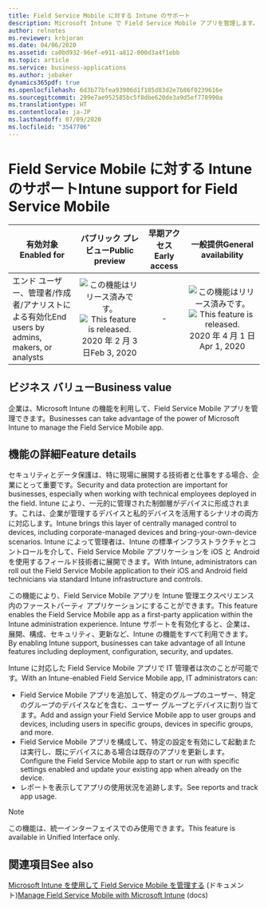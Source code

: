 ```yaml
---
title: Field Service Mobile に対する Intune のサポート
description: Microsoft Intune で Field Service Mobile アプリを管理します。
author: relnotes
ms.reviewer: krbjoran
ms.date: 04/06/2020
ms.assetid: ca0bd932-96ef-e911-a812-000d3a4f1ebb
ms.topic: article
ms.service: business-applications
ms.author: jobaker
dynamics365pdf: true
ms.openlocfilehash: 6d3b77bfea93906d1f185d83d2e7b86f0239616e
ms.sourcegitcommit: 299e7ae952585bc5f8dbe620de3a9d5ef778990a
ms.translationtype: HT
ms.contentlocale: ja-JP
ms.lasthandoff: 07/09/2020
ms.locfileid: "3547706"
---
```

# <a name="intune-support-for-field-service-mobile"></a><span data-ttu-id="c889d-103">Field Service Mobile に対する Intune のサポート</span><span class="sxs-lookup"><span data-stu-id="c889d-103">Intune support for Field Service Mobile</span></span>


| <span data-ttu-id="c889d-104">有効対象</span><span class="sxs-lookup"><span data-stu-id="c889d-104">Enabled for</span></span>    |  <span data-ttu-id="c889d-105">パブリック プレビュー</span><span class="sxs-lookup"><span data-stu-id="c889d-105">Public preview</span></span> | <span data-ttu-id="c889d-106">早期アクセス</span><span class="sxs-lookup"><span data-stu-id="c889d-106">Early access</span></span> | <span data-ttu-id="c889d-107">一般提供</span><span class="sxs-lookup"><span data-stu-id="c889d-107">General availability</span></span> | 
| ---------- | :----------: |:----------: |:----------: |
|<span data-ttu-id="c889d-108">エンド ユーザー、管理者/作成者/アナリストによる有効化</span><span class="sxs-lookup"><span data-stu-id="c889d-108">End users by admins, makers, or analysts</span></span>|<span data-ttu-id="c889d-109">![この機能はリリース済みです。](/dynamics365-release-plan/media/green-checkmark.png "この機能はリリース済みです。")</span><span class="sxs-lookup"><span data-stu-id="c889d-109">![This feature is released.](/dynamics365-release-plan/media/green-checkmark.png "This feature is released.")</span></span> <span data-ttu-id="c889d-110">2020 年 2 月 3 日</span><span class="sxs-lookup"><span data-stu-id="c889d-110">Feb 3, 2020</span></span>|-| <span data-ttu-id="c889d-111">![この機能はリリース済みです。](/dynamics365-release-plan/media/green-checkmark.png "この機能はリリース済みです。")</span><span class="sxs-lookup"><span data-stu-id="c889d-111">![This feature is released.](/dynamics365-release-plan/media/green-checkmark.png "This feature is released.")</span></span> <span data-ttu-id="c889d-112">2020 年 4 月 1 日</span><span class="sxs-lookup"><span data-stu-id="c889d-112">Apr 1, 2020</span></span>|


## <a name="business-value"></a><span data-ttu-id="c889d-113">ビジネス バリュー</span><span class="sxs-lookup"><span data-stu-id="c889d-113">Business value</span></span>
<!-- bv start -->
<span data-ttu-id="c889d-114">企業は、Microsoft Intune の機能を利用して、Field Service Mobile アプリを管理できます。</span><span class="sxs-lookup"><span data-stu-id="c889d-114">Businesses can take advantage of the power of Microsoft Intune to manage the Field Service Mobile app.</span></span>
<!-- bv end -->



## <a name="feature-details"></a><span data-ttu-id="c889d-115">機能の詳細</span><span class="sxs-lookup"><span data-stu-id="c889d-115">Feature details</span></span>
<!--feature detail start -->
<span data-ttu-id="c889d-116">セキュリティとデータ保護は、特に現場に展開する技術者と仕事をする場合、企業にとって重要です。</span><span class="sxs-lookup"><span data-stu-id="c889d-116">Security and data protection are important for businesses, especially when working with technical employees deployed in the field.</span></span> <span data-ttu-id="c889d-117">Intune により、一元的に管理された制御層がデバイスに形成されます。これは、企業が管理するデバイスと私的デバイスを活用するシナリオの両方に対応します。</span><span class="sxs-lookup"><span data-stu-id="c889d-117">Intune brings this layer of centrally managed control to devices, including corporate-managed devices and bring-your-own-device scenarios.</span></span> <span data-ttu-id="c889d-118">Intune によって管理者は、Intune の標準インフラストラクチャとコントロールを介して、Field Service Mobile アプリケーションを iOS と Android を使用するフィールド技術者に展開できます。</span><span class="sxs-lookup"><span data-stu-id="c889d-118">With Intune, administrators can roll out the Field Service Mobile application to their iOS and Android field technicians via standard Intune infrastructure and controls.</span></span>   

<span data-ttu-id="c889d-119">この機能により、Field Service Mobile アプリを Intune 管理エクスペリエンス内のファーストパーティ アプリケーションにすることができます。</span><span class="sxs-lookup"><span data-stu-id="c889d-119">This feature enables the Field Service Mobile app as a first-party application within the Intune administration experience.</span></span> <span data-ttu-id="c889d-120">Intune サポートを有効化すると、企業は、展開、構成、セキュリティ、更新など、Intune の機能をすべて利用できます。</span><span class="sxs-lookup"><span data-stu-id="c889d-120">By enabling Intune support, businesses can take advantage of all Intune features including deployment, configuration, security, and updates.</span></span>    

<span data-ttu-id="c889d-121">Intune に対応した Field Service Mobile アプリで IT 管理者は次のことが可能です。</span><span class="sxs-lookup"><span data-stu-id="c889d-121">With an Intune-enabled Field Service Mobile app, IT administrators can:</span></span> 

- <span data-ttu-id="c889d-122">Field Service Mobile アプリを追加して、特定のグループのユーザー、特定のグループのデバイスなどを含む、ユーザー グループとデバイスに割り当てます。</span><span class="sxs-lookup"><span data-stu-id="c889d-122">Add and assign your Field Service Mobile app to user groups and devices, including users in specific groups, devices in specific groups, and more.</span></span> 
- <span data-ttu-id="c889d-123">Field Service Mobile アプリを構成して、特定の設定を有効にして起動または実行し、既にデバイスにある場合は既存のアプリを更新します。</span><span class="sxs-lookup"><span data-stu-id="c889d-123">Configure the Field Service Mobile app to start or run with specific settings enabled and update your existing app when already on the device.</span></span> 
- <span data-ttu-id="c889d-124">レポートを表示してアプリの使用状況を追跡します。</span><span class="sxs-lookup"><span data-stu-id="c889d-124">See reports and track app usage.</span></span>
<!--feature detail end -->


> [!NOTE]
> <span data-ttu-id="c889d-125">この機能は、統一インターフェイスでのみ使用できます。</span><span class="sxs-lookup"><span data-stu-id="c889d-125">This feature is available in Unified Interface only.</span></span>







## <a name="see-also"></a><span data-ttu-id="c889d-126">関連項目</span><span class="sxs-lookup"><span data-stu-id="c889d-126">See also</span></span>

<!--docs start-->
<span data-ttu-id="c889d-127">[Microsoft Intune を使用して Field Service Mobile を管理する](https://docs.microsoft.com/dynamics365/field-service/field-service-mobile-intune) (ドキュメント)</span><span class="sxs-lookup"><span data-stu-id="c889d-127">[Manage Field Service Mobile with Microsoft Intune](https://docs.microsoft.com/dynamics365/field-service/field-service-mobile-intune) (docs)</span></span>
<!--docs end-->
